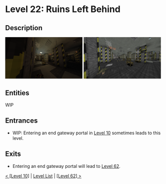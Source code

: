 # Level 22: Ruins Left Behind

## Description
<img src="./img/Level_22_0.png" width="49%" />
<img src="./img/Level_22_1.png" width="49%" />

## Entities
WIP

## Entrances
* WIP: Entering an end gateway portal in <a href="./Level_10.md">Level 10</a> sometimes leads to this level.

## Exits
* Entering an end gateway portal will lead to <a href="./Level_62.md">Level 62</a>.

<a href="./Level_10.md">< [Level 10]</a> | <a href="./Levels.md">Level List</a> | <a href="./Level_62.md">[Level 62] ></a>
